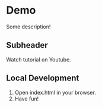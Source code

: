 # Demo

Some description!


## Subheader

Watch tutorial on Youtube.

## Local Development

1. Open index.html in your browser.
2. Have fun!